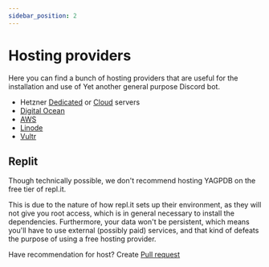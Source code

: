 ```yaml
---
sidebar_position: 2
---
```


# Hosting providers

Here you can find a bunch of hosting providers that are useful for the installation and use of Yet another general purpose Discord bot.

- Hetzner [Dedicated](https://www.hetzner.com/dedicated-rootserver) or [Cloud](https://www.hetzner.com/cloud) servers
- [Digital Ocean](https://www.digitalocean.com/)
- [AWS](https://aws.amazon.com/)
- [Linode](https://www.linode.com/)
- [Vultr](https://www.vultr.com/)

## Replit

Though technically possible, we don't recommend hosting YAGPDB on the free tier of repl.it. 

This is due to the nature of how repl.it sets up their environment, as they will not give you root access, which is in general
necessary to install the dependencies.
Furthermore, your data won't be persistent, which means you'll have to use external (possibly paid) services, and that
kind of defeats the purpose of using a free hosting provider.

Have recommendation for host? Create [Pull request](https://github.com/JantsoP/hostyagpdb/pulls)

